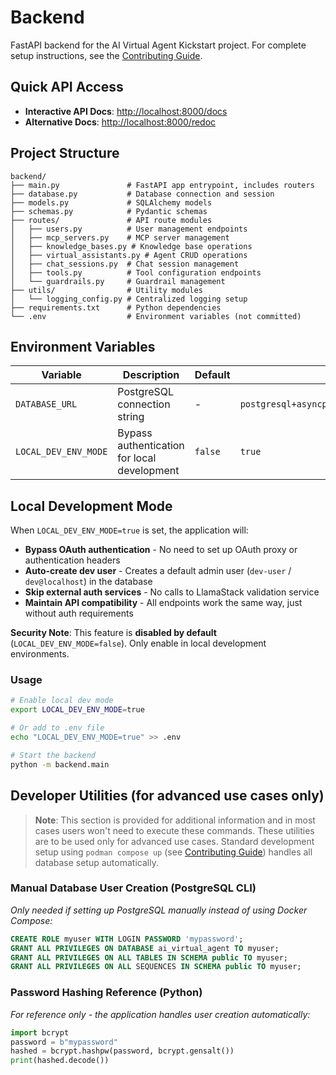 # Backend

FastAPI backend for the AI Virtual Agent Kickstart project. For complete setup instructions, see the [Contributing Guide](../CONTRIBUTING.md).

## Quick API Access

- **Interactive API Docs**: [http://localhost:8000/docs](http://localhost:8000/docs)
- **Alternative Docs**: [http://localhost:8000/redoc](http://localhost:8000/redoc)

## Project Structure

```
backend/
├── main.py               # FastAPI app entrypoint, includes routers
├── database.py           # Database connection and session
├── models.py             # SQLAlchemy models
├── schemas.py            # Pydantic schemas
├── routes/               # API route modules
│   ├── users.py          # User management endpoints
│   ├── mcp_servers.py    # MCP server management
│   ├── knowledge_bases.py # Knowledge base operations
│   ├── virtual_assistants.py # Agent CRUD operations
│   ├── chat_sessions.py  # Chat session management
│   ├── tools.py          # Tool configuration endpoints
│   └── guardrails.py     # Guardrail management
├── utils/                # Utility modules
│   └── logging_config.py # Centralized logging setup
├── requirements.txt      # Python dependencies
└── .env                  # Environment variables (not committed)
```

## Environment Variables

| Variable | Description | Default | Example |
|----------|-------------|---------|---------|
| `DATABASE_URL` | PostgreSQL connection string | - | `postgresql+asyncpg://user:pass@localhost:5432/dbname` |
| `LOCAL_DEV_ENV_MODE` | Bypass authentication for local development | `false` | `true` |

## Local Development Mode

When `LOCAL_DEV_ENV_MODE=true` is set, the application will:

- **Bypass OAuth authentication** - No need to set up OAuth proxy or authentication headers
- **Auto-create dev user** - Creates a default admin user (`dev-user` / `dev@localhost`) in the database
- **Skip external auth services** - No calls to LlamaStack validation service
- **Maintain API compatibility** - All endpoints work the same way, just without auth requirements

**Security Note**: This feature is **disabled by default** (`LOCAL_DEV_ENV_MODE=false`). Only enable in local development environments.

### Usage

```bash
# Enable local dev mode
export LOCAL_DEV_ENV_MODE=true

# Or add to .env file
echo "LOCAL_DEV_ENV_MODE=true" >> .env

# Start the backend
python -m backend.main
```

## Developer Utilities (for advanced use cases only)

> **Note**: This section is provided for additional information and in most cases users won't need to execute these commands. These utilities are to be used only for advanced use cases. Standard development setup using `podman compose up` (see [Contributing Guide](../CONTRIBUTING.md)) handles all database setup automatically.

### Manual Database User Creation (PostgreSQL CLI)
*Only needed if setting up PostgreSQL manually instead of using Docker Compose:*
```sql
CREATE ROLE myuser WITH LOGIN PASSWORD 'mypassword';
GRANT ALL PRIVILEGES ON DATABASE ai_virtual_agent TO myuser;
GRANT ALL PRIVILEGES ON ALL TABLES IN SCHEMA public TO myuser;
GRANT ALL PRIVILEGES ON ALL SEQUENCES IN SCHEMA public TO myuser;
```

### Password Hashing Reference (Python)
*For reference only - the application handles user creation automatically:*
```python
import bcrypt
password = b"mypassword"
hashed = bcrypt.hashpw(password, bcrypt.gensalt())
print(hashed.decode())
```
